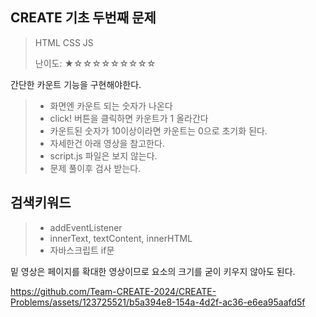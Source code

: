 ## CREATE 기초 두번째 문제

> HTML CSS JS
>
> 난이도: ★☆☆☆☆☆☆☆☆☆

간단한 카운트 기능을 구현해야한다.

>* 화면엔 카운트 되는 숫자가 나온다
>* click! 버튼을 클릭하면 카운트가 1 올라간다
>* 카운트된 숫자가 10이상이라면 카운트는 0으로 초기화 된다.
>* 자세한건 아래 영상을 참고한다.
>* script.js 파일은 보지 않는다.
>* 문제 풀이후 검사 받는다.

## 검색키워드
>* addEventListener
>* innerText, textContent, innerHTML
>* 자바스크립트 if문

밑 영상은 페이지를 확대한 영상이므로 요소의 크기를 굳이 키우지 않아도 된다.

https://github.com/Team-CREATE-2024/CREATE-Problems/assets/123725521/b5a394e8-154a-4d2f-ac36-e6ea95aafd5f

